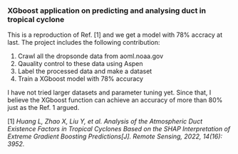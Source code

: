 ### XGboost application on predicting and analysing duct in tropical cyclone
This is a reproduction of Ref. [1] and we get a model with 78% accracy at last. The project includes the following contribution:

1. Crawl all the dropsonde data from aoml.noaa.gov
2. Qauality control to these data using Aspen
3. Label the processed data and make a dataset
4. Train a XGboost model with 78% accuracy

I have not tried larger datasets and parameter tuning yet. Since that, I believe the XGboost function can achieve an accuracy of more than 80% just as the Ref. 1 argued.

[1] *Huang L, Zhao X, Liu Y, et al. Analysis of the Atmospheric Duct Existence Factors in Tropical Cyclones Based on the SHAP Interpretation of Extreme Gradient Boosting Predictions[J]. Remote Sensing, 2022, 14(16): 3952.*